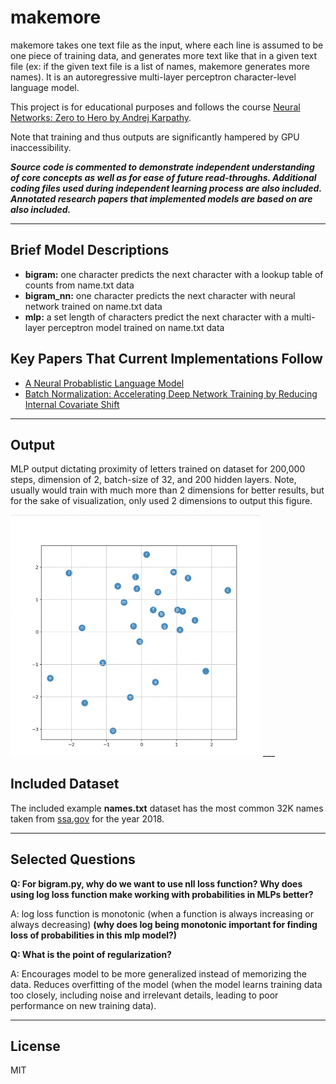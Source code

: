 # makemore

makemore takes one text file as the input, where each line is assumed to be one piece of training data, and generates more text like that in a given text file (ex: if the given text file is a list of names, makemore generates more names). It is an autoregressive multi-layer perceptron character-level language model.

This project is for educational purposes and follows the course [Neural Networks: Zero to Hero by Andrej Karpathy](https://www.youtube.com/watch?v=PaCmpygFfXo&list=PLAqhIrjkxbuWI23v9cThsA9GvCAUhRvKZ&index=2).

Note that training and thus outputs are significantly hampered by GPU inaccessibility.

***Source code is commented to demonstrate independent understanding of core concepts as well as for ease of future read-throughs. Additional coding files used during independent learning process are also included. Annotated research papers that implemented models are based on are also included.***
___

## Brief Model Descriptions
- **bigram:** one character predicts the next character with a lookup table of counts from name.txt data
- **bigram_nn:** one character predicts the next character with neural network trained on name.txt data
- **mlp:** a set length of characters predict the next character with a multi-layer perceptron model trained on name.txt data

## Key Papers That Current Implementations Follow
- [A Neural Probablistic Language Model](https://github.com/AngelaYu-3/makemore/blob/main/annotated_papers/MLP_paper.pdf)
- [Batch Normalization: Accelerating Deep Network Training by Reducing Internal Covariate Shift](https://github.com/AngelaYu-3/makemore/blob/main/annotated_papers/batchNorm_paper.pdf)

___

## Output
MLP output dictating proximity of letters trained on dataset for 200,000 steps, dimension of 2, batch-size of 32, and 200 hidden layers. Note, usually would train with much more than 2 dimensions for better results, but for the sake of visualization, only used 2 dimensions to output this figure.

<img src="other/dim2FIgure.png" alt="data1" width="400"/>
___

## Included Dataset

The included example **names.txt** dataset has the most common 32K names taken from [ssa.gov](https://www.ssa.gov/) for the year 2018.

___

## Selected Questions

**Q: For bigram.py, why do we want to use nll loss function? Why does using log loss function make working with probabilities in MLPs better?**

A: log loss function is monotonic (when a function is always increasing or always decreasing) **(why does log being monotonic important for finding loss of probabilities in this mlp model?)**

**Q: What is the point of regularization?**

A: Encourages model to be more generalized instead of memorizing the data. Reduces overfitting of the model (when the model learns training data too closely, including noise and irrelevant details, leading to poor performance on new training data). 

___

## License
MIT
